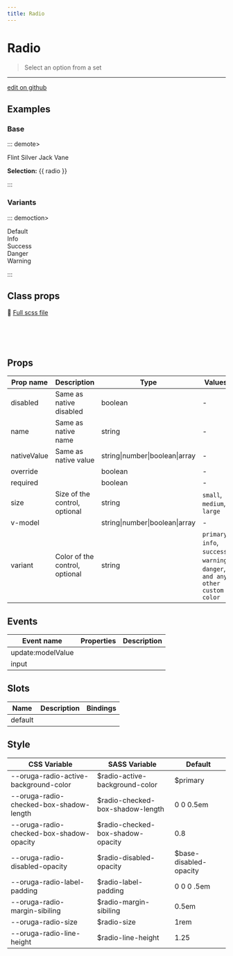 ```yaml
---
title: Radio
---
```


# Radio

> Select an option from a set

> <CarbonAds />

---

<a href="https://github.com/oruga-ui/oruga/edit/develop/packages/docs/../oruga-next/src/components/radio/examples/Radio.md" class="docgen-edit-link">edit on github</a>

## Examples

### Base

::: demote>
<section>
<div class="block">
<o-radio v-model="radio"
                name="name"
                native-value="Flint">
Flint
</o-radio>
<o-radio v-model="radio"
                name="name"
                native-value="Silver">
Silver
</o-radio>
<o-radio v-model="radio"
                name="name"
                native-value="Jack">
Jack
</o-radio>
<o-radio v-model="radio"
                name="name"
                native-value="Vane"
                disabled>
Vane
</o-radio>
</div>
<p class="content">
<b>Selection:</b>
{{ radio }}
</p>
</section>
</template>

<script>
    export default {
        data() {
            return {
                radio: 'Jack'
            }
        }
    }
</script>

:::

### Variants

::: demoction>
<div class="field">
<o-radio v-model="radio"
                native-value="default">
Default
</o-radio>
</div>
<div class="field">
<o-radio v-model="radio"
                native-value="info"
                variant="info">
Info
</o-radio>
</div>
<div class="field">
<o-radio v-model="radio"
                native-value="success"
                variant="success">
Success
</o-radio>
</div>
<div class="field">
<o-radio v-model="radio"
                native-value="danger"
                variant="danger">
Danger
</o-radio>
</div>
<div class="field">
<o-radio v-model="radio"
                native-value="warning"
                variant="warning">
Warning
</o-radio>
</div>
</section>
</template>

<script>
    export default {
        data() {
            return {
                radio: 'default'
            }
        }
    }
</script>

:::

## Class props

📄 [Full scss file](https://github.com/oruga-ui/oruga/blob/master/packages/oruga/src/scss/components/_radio.scss)

<br />

<br />
<br />

## Props

| Prop name   | Description                    | Type                           | Values                                                                          | Default |
| ----------- | ------------------------------ | ------------------------------ | ------------------------------------------------------------------------------- | ------- |
| disabled    | Same as native disabled        | boolean                        | -                                                                               |         |
| name        | Same as native name            | string                         | -                                                                               |         |
| nativeValue | Same as native value           | string\|number\|boolean\|array | -                                                                               |         |
| override    |                                | boolean                        | -                                                                               |         |
| required    |                                | boolean                        | -                                                                               |         |
| size        | Size of the control, optional  | string                         | `small`, `medium`, `large`                                                      |         |
| v-model     |                                | string\|number\|boolean\|array | -                                                                               |         |
| variant     | Color of the control, optional | string                         | `primary`, `info`, `success`, `warning`, `danger`, `and any other custom color` |         |

## Events

| Event name        | Properties | Description |
| ----------------- | ---------- | ----------- |
| update:modelValue |            |
| input             |            |

## Slots

| Name    | Description | Bindings |
| ------- | ----------- | -------- |
| default |             |          |

## Style

| CSS Variable                             | SASS Variable                      | Default                 |
| ---------------------------------------- | ---------------------------------- | ----------------------- |
| --oruga-radio-active-background-color    | \$radio-active-background-color    | \$primary               |
| --oruga-radio-checked-box-shadow-length  | \$radio-checked-box-shadow-length  | 0 0 0.5em               |
| --oruga-radio-checked-box-shadow-opacity | \$radio-checked-box-shadow-opacity | 0.8                     |
| --oruga-radio-disabled-opacity           | \$radio-disabled-opacity           | \$base-disabled-opacity |
| --oruga-radio-label-padding              | \$radio-label-padding              | 0 0 0 .5em              |
| --oruga-radio-margin-sibiling            | \$radio-margin-sibiling            | 0.5em                   |
| --oruga-radio-size                       | \$radio-size                       | 1rem                    |
| --oruga-radio-line-height                | \$radio-line-height                | 1.25                    |
